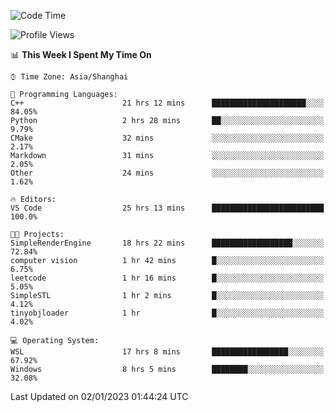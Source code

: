 <!--START_SECTION:waka-->
![Code Time](http://img.shields.io/badge/Code%20Time-528%20hrs%2048%20mins-blue)

![Profile Views](http://img.shields.io/badge/Profile%20Views-4-blue)

📊 **This Week I Spent My Time On** 

```text
⌚︎ Time Zone: Asia/Shanghai

💬 Programming Languages: 
C++                      21 hrs 12 mins      █████████████████████░░░░   84.05% 
Python                   2 hrs 28 mins       ██░░░░░░░░░░░░░░░░░░░░░░░   9.79% 
CMake                    32 mins             ░░░░░░░░░░░░░░░░░░░░░░░░░   2.17% 
Markdown                 31 mins             ░░░░░░░░░░░░░░░░░░░░░░░░░   2.05% 
Other                    24 mins             ░░░░░░░░░░░░░░░░░░░░░░░░░   1.62%

🔥 Editors: 
VS Code                  25 hrs 13 mins      █████████████████████████   100.0%

🐱‍💻 Projects: 
SimpleRenderEngine       18 hrs 22 mins      ██████████████████░░░░░░░   72.84% 
computer vision          1 hr 42 mins        █░░░░░░░░░░░░░░░░░░░░░░░░   6.75% 
leetcode                 1 hr 16 mins        █░░░░░░░░░░░░░░░░░░░░░░░░   5.05% 
SimpleSTL                1 hr 2 mins         █░░░░░░░░░░░░░░░░░░░░░░░░   4.12% 
tinyobjloader            1 hr                █░░░░░░░░░░░░░░░░░░░░░░░░   4.02%

💻 Operating System: 
WSL                      17 hrs 8 mins       █████████████████░░░░░░░░   67.92% 
Windows                  8 hrs 5 mins        ████████░░░░░░░░░░░░░░░░░   32.08%

```


 Last Updated on 02/01/2023 01:44:24 UTC
<!--END_SECTION:waka-->